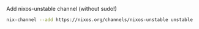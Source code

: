 
Add nixos-unstable channel (without sudo!)

```bash
nix-channel --add https://nixos.org/channels/nixos-unstable unstable
```
